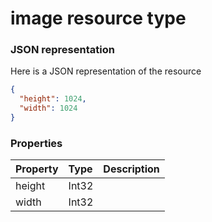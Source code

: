 # image resource type



### JSON representation

Here is a JSON representation of the resource

```json
{
  "height": 1024,
  "width": 1024
}

```
### Properties
| Property	   | Type	|Description|
|:---------------|:--------|:----------|
|height|Int32||
|width|Int32||

<!-- uuid: ffd8b101-1879-4568-9a49-10571f5797d7
2015-10-09 18:28:47 UTC -->